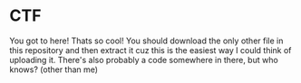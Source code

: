 # CTF
You got to here! Thats so cool! You should download the only other file in this repository and then extract it cuz this is the easiest way I could think of uploading it. There's also probably a code somewhere in there, but who knows? (other than me)
